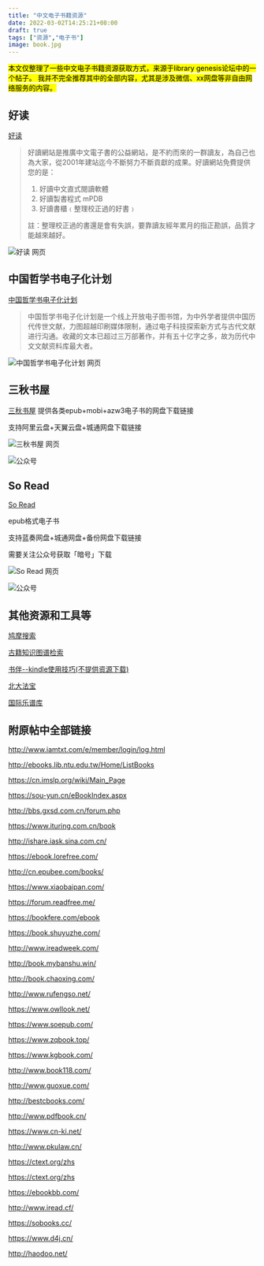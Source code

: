 ```yaml
---
title: "中文电子书籍资源"
date: 2022-03-02T14:25:21+08:00
draft: true
tags: ["资源","电子书"]
image: book.jpg
---
```


<mark>
本文仅整理了一些中文电子书籍资源获取方式，来源于library genesis论坛中的一个帖子。
我并不完全推荐其中的全部内容，尤其是涉及微信、xx网盘等非自由网络服务的内容。
</mark>

## 好读

[好读](http://www.haodoo.net/)

> 好讀網站是推廣中文電子書的公益網站，是不約而來的一群讀友，為自己也為大家，從2001年建站迄今不斷努力不斷貢獻的成果。好讀網站免費提供您的是：
>
> 1) 好讀中文直式閱讀軟體
> 2) 好讀製書程式 mPDB
> 3) 好讀書櫃﹙整理校正過的好書﹚
>
> 註：整理校正過的書還是會有失誤，要靠讀友經年累月的指正勘誤，品質才能越來越好。

![好读 网页](haodoo-web.png)

## 中国哲学书电子化计划

[中国哲学书电子化计划](https://ctext.org/zhs)

> 中国哲学书电子化计划是一个线上开放电子图书馆，为中外学者提供中国历代传世文献，力图超越印刷媒体限制，通过电子科技探索新方式与古代文献进行沟通。收藏的文本已超过三万部著作，并有五十亿字之多，故为历代中文文献资料库最大者。

![中国哲学书电子化计划 网页](ctext-web.png)

## 三秋书屋

[三秋书屋](https://www.sanqiu.cc/) 提供各类epub+mobi+azw3电子书的网盘下载链接

支持阿里云盘+天翼云盘+城通网盘下载链接

![三秋书屋 网页](sanqiu-web.png)

![公众号](sanqiu.jpg)

## So Read

[So Read](https://sobooks.cc/)

epub格式电子书

支持蓝奏网盘+城通网盘+备份网盘下载链接

需要关注公众号获取「暗号」下载

![So Read 网页](soread-web.png)

![公众号](https://sobooks.cc/qrcode/gzh.jpg)

## 其他资源和工具等

[鸠摩搜索](https://www.jiumodiary.com/)

[古籍知识图谱检索](https://cnkgraph.com/Book)

[书伴--kindle使用技巧(不提供资源下载)](https://bookfere.com/)

[北大法宝](http://www.pkulaw.cn/)

[国际乐谱库](https://cn.imslp.org/wiki/Main_Page)

## 附原帖中全部链接

http://www.iamtxt.com/e/member/login/log.html

http://ebooks.lib.ntu.edu.tw/Home/ListBooks

https://cn.imslp.org/wiki/Main_Page

https://sou-yun.cn/eBookIndex.aspx

http://bbs.gxsd.com.cn/forum.php

https://www.ituring.com.cn/book

http://ishare.iask.sina.com.cn/

https://ebook.lorefree.com/

http://cn.epubee.com/books/

https://www.xiaobaipan.com/

https://forum.readfree.me/

https://bookfere.com/ebook

https://book.shuyuzhe.com/

http://www.ireadweek.com/

http://book.mybanshu.win/

http://book.chaoxing.com/

http://www.rufengso.net/

https://www.owllook.net/

https://www.soepub.com/

https://www.zqbook.top/

https://www.kgbook.com/

http://www.book118.com/

http://www.guoxue.com/

http://bestcbooks.com/

http://www.pdfbook.cn/

https://www.cn-ki.net/

http://www.pkulaw.cn/

https://ctext.org/zhs

https://ctext.org/zhs

https://ebookbb.com/

http://www.iread.cf/

https://sobooks.cc/

https://www.d4j.cn/

http://haodoo.net/
